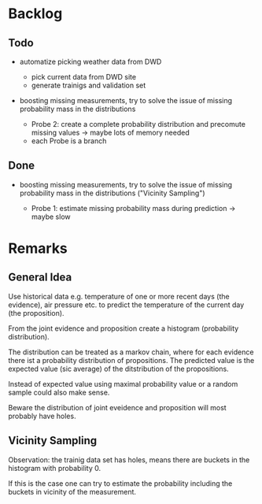 Backlog
======
Todo
----
+ automatize picking weather data from DWD

    -  pick current data from DWD site
    -  generate trainigs and validation set

+ boosting missing measurements, try to solve the issue of missing probability mass in the distributions

    - Probe 2: create a complete probability distribution and precomute missing values -> maybe lots of memory needed
    - each Probe is a branch

Done
----
+ boosting missing measurements, try to solve the issue of missing probability mass in the distributions
  ("Vicinity Sampling")

    - Probe 1: estimate missing probability mass during prediction -> maybe slow


Remarks
=======

General Idea
------------

Use historical data e.g. temperature of one or more recent days (the evidence), air pressure etc. to predict the temperature of the current day (the proposition).

From the joint evidence and proposition create a histogram (probability distribution).

The distribution can be treated as a markov chain, where for each evidence there ist a probability distribution of propositions. The predicted value is the expected value (sic average) of the  ditstribution of the propositions. 

Instead of expected value using maximal probability value or a random sample could also make sense.

Beware the distribution of joint eveidence and proposition will most probably have holes.

Vicinity Sampling
-----------------

Observation: the trainig data set has holes, means there are buckets in the histogram with probability 0.

If this is the case one can try to estimate the probability including the buckets in vicinity of the measurement.